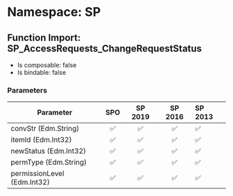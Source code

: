 # Namespace: SP

## Function Import: SP_AccessRequests_ChangeRequestStatus

- Is composable: false
- Is bindable: false

### Parameters

Parameter | SPO | SP 2019 | SP 2016 | SP 2013
----------|:---:|:-------:|:-------:|:-------
convStr (Edm.String) | ✅ | ✅ | ✅ | ✅
itemId (Edm.Int32) | ✅ | ✅ | ✅ | ✅
newStatus (Edm.Int32) | ✅ | ✅ | ✅ | ✅
permType (Edm.String) | ✅ | ✅ | ✅ | ✅
permissionLevel (Edm.Int32) | ✅ | ✅ | ✅ | ✅